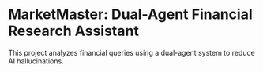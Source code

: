 # MarketMaster: Dual-Agent Financial Research Assistant

This project analyzes financial queries using a dual-agent system to reduce AI hallucinations.
